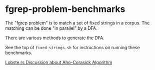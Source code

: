 # fgrep-problem-benchmarks

The "fgrep problem" is to match a set of fixed strings in a corpus.  The
matching can be done "in parallel" by a DFA.

There are various methods to generate the DFA.

See the top of `fixed-strings.sh` for instructions on running these benchmarks.

[Lobste.rs Discussion about Aho-Corasick Algorithm](https://lobste.rs/s/fq8uil/aho_corasick)
